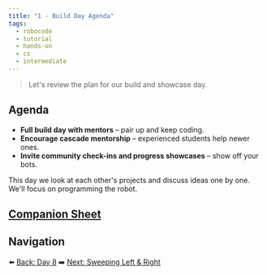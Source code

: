 ```yaml
---
title: "1 - Build Day Agenda"
tags:
  - robocode
  - tutorial
  - hands-on
  - cs
  - intermediate
---
```


> Let's review the plan for our build and showcase day.

## Agenda

- **Full build day with mentors** – pair up and keep coding.
- **Encourage cascade mentorship** – experienced students help newer ones.
- **Invite community check-ins and progress showcases** – show off your bots.

This day we look at each other's projects and discuss ideas one by one. We'll focus on programming the robot.


## [Companion Sheet](/robocode/Day-9/cheatsheet)

## Navigation

⬅️ [Back: Day 8](/robocode/Day-8/index)
➡️ [Next: Sweeping Left & Right](/robocode/Day-9/02_sweeping_left_right)
